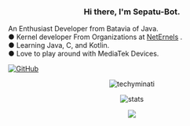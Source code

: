 <h3 align="center"> Hi there, I'm Sepatu-Bot. </h3>
An Enthusiast Developer from Batavia of Java.<br>
● Kernel developer From Organizations at <a href="https://github.com/Neternels">NetErnels</a> .<br>
● Learning Java, C, and Kotlin. <br>
● Love to play around with MediaTek Devices.<br>
 

[![GitHub](https://img.shields.io/badge/dynamic/json?logo=github&label=GitHub+Followers&labelColor=282c34&color=181717&query=%24.data.totalSubs&url=https%3A%2F%2Fapi.spencerwoo.com%2Fsubstats%2F%3Fsource%3Dgithub%26queryKey%3Dtechyminati&longCache=true)](https://github.com/Sepatu-Bot)

<p align="center"> <img src="https://komarev.com/ghpvc/?username=techyminati&style=flat-square" alt="techyminati" /> </p>
<p align="center"> <img src="https://github-readme-stats.vercel.app/api?username=Sepatu-Bot&bg_color=30,e96443,904e95&title_color=fff&text_color=fff" alt="stats"/><br></p>
<p align="center"> <img src="https://github-readme-streak-stats.herokuapp.com/?user=techyminati&theme=dark"/></p>

